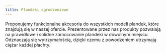```yaml
---
title: Plandeki ogrodzeniowe
---
```


Proponujemy funkcjonalne akcesoria do wszystkich modeli plandek, które znajdują
się w naszej ofercie. Prezentowane przez nas produkty pozwalają na prawidłowe i
solidne zamocowanie plandeki w dowolnym miejscu. Odznaczają się wytrzymałością,
dzięki czemu z powodzeniem utrzymają ciężar każdej płachty.
